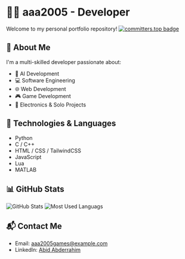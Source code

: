 # 👨‍💻 aaa2005 - Developer 

Welcome to my personal portfolio repository!
[![committers.top badge](https://user-badge.committers.top/worldwide/aaa2005.svg)](https://user-badge.committers.top/worldwide/aaa2005)


## 🚀 About Me
I'm a multi-skilled developer passionate about:
- 🧠 AI Development
- 💻 Software Engineering
- 🌐 Web Development
- 🎮 Game Development
- 🔌 Electronics & Solo Projects

## 🧰 Technologies & Languages
- Python
- C / C++
- HTML / CSS / TailwindCSS
- JavaScript
- Lua
- MATLAB

## 📊 GitHub Stats
![GitHub Stats](https://github-readme-stats.vercel.app/api?username=aaa2005&show_icons=true&theme=radical)
![Most Used Languags](https://github-readme-stats.vercel.app/api/top-langs/?username=aaa2005&layout=compact&theme=radical)

## 📬 Contact Me
- Email: [aaa2005games@example.com](mailto:aaa2005games@example.com)
- LinkedIn: [Abid Abderrahim](https://linkedin.com/in/abderrahim-abid-bb2273248)


